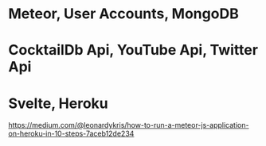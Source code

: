 # Meteor, User Accounts, MongoDB

# CocktailDb Api, YouTube Api, Twitter Api

# Svelte, Heroku

https://medium.com/@leonardykris/how-to-run-a-meteor-js-application-on-heroku-in-10-steps-7aceb12de234
